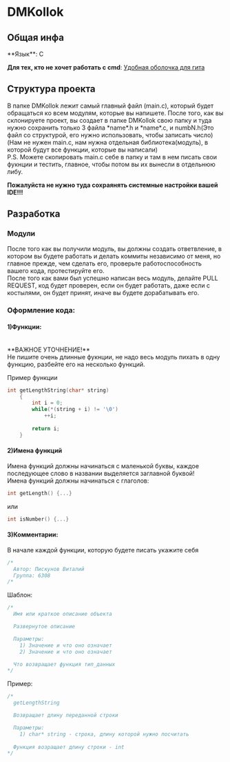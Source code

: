 # DMKollok
<h2>Общая инфа</h2>
**Язык**: C <br>

 **Для тех, кто не хочет работать с cmd**: [Удобная оболочка для гита](https://desktop.github.com)
<h2>Структура проекта</h2>
В папке DMKollok лежит самый главный файл (main.c), который будет обращаться ко всем модулям, которые вы напишете.
После того, как вы склонируете проект, вы создает в папке DMKollok свою папку и туда нужно сохранить только 3 файла *name*.h
и *name*.c, и numbN.h(Это файл со структурой, его нужно использовать, чтобы записать число)(Нам не нужен main.c, нам нужна отдельная библиотека(модуль), в которой будут все функции, которые вы написали)<br>
P.S. Можете скопировать main.c себе в папку и там в нем писать свои фукнции и тестить, главное, чтобы потом вы их вынесли в отдельнюю либу.
<br>

**Пожалуйста не нужно туда сохраянять системные настройки вашей IDE!!!** <br>


<h2>Разработка</h2>
<h3>Модули</h3>
После того как вы получили модуль, вы должны создать ответвление, в котором вы будете работать и делать коммиты независимо
от меня, но главное прежде, чем сделать его, проверьте работоспособность вашего кода, протестируйте его.<br>
После того как вами был успешно написан весь модуль, делайте PULL REQUEST, код будет проверен, если он будет работать, даже
если с костылями, он будет принят, иначе вы будете дорабатывать его. 
<h3>Оформление кода:</h3>

<h4>1)Функции:</h4>
<br>
**ВАЖНОЕ УТОЧНЕНИЕ!**<br>
Не пишите очень длинные фукнции, не надо весь модуль пихать в одну функцию, разбейте его на несколько функций.<br>

Пример функции
```c
int getLengthString(char* string)
    {
        int i = 0;
        while(*(string + i) != '\0')
            ++i;
    
        return i;
    }
```
<h4>2)Имена функций</h4>
Имена функций должны начинаться с маленькой буквы, каждое последующее слово в названии выделяется заглавной буквой!<br>
Имена функций должны начинаться с глаголов:

```c
int getLength() {...}
```

или

```c
int isNumber() {...}
```

<h4>3)Комментарии:</h4>
В начале каждой функции, которую будете писать укажите себя 

```c
/*
  Автор: Пискунов Виталий
  Группа: 6308
/*
```

Шаблон:

```c
/*
  Имя или краткое описание объекта

  Развернутое описание

  Параметры: 
    1) Значение и что оно означает
    2) Значение и что оно означает

  Что возвращает функция тип_данных
*/
```

Пример:

```c
/*
  getLengthString

  Возвращает длину переданной строки

  Параметры: 
    1) char* string - строка, длину которой нужно посчитать
    
  Функция возращает длину строки - int
*/
```
